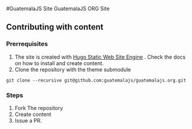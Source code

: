 #GuatemalaJS Site
GuatemalaJS ORG Site

## Contributing with content

### Prerrequisites
1. The site is created with <a href="https://gohugo.io">Hugo Static Web Site Engine</a> . Check the docs on how to install and create content.
2. Clone the repository with the theme submodule
  ```
git clone --recursive git@github.com:guatemalajs/guatemalajs.org.git
  ```


### Steps
1. Fork The repository
2. Create content
3. Issue a PR.
